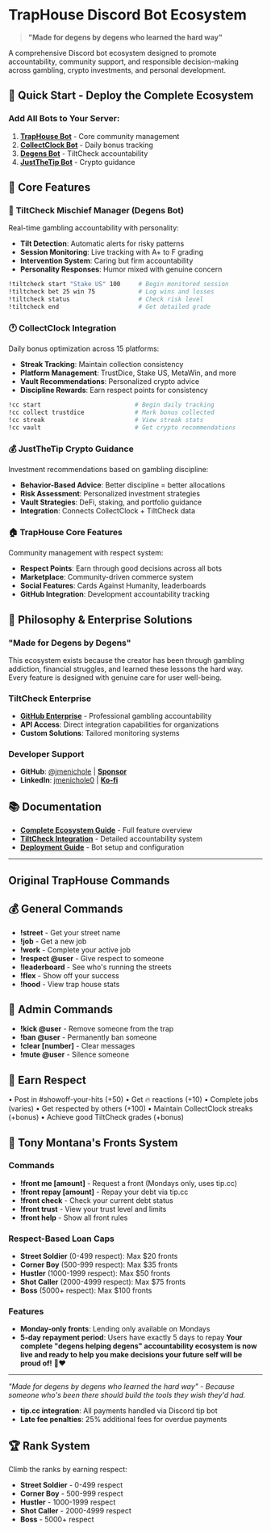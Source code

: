 
# TrapHouse Discord Bot Ecosystem

> **"Made for degens by degens who learned the hard way"**

A comprehensive Discord bot ecosystem designed to promote accountability, community support, and responsible decision-making across gambling, crypto investments, and personal development.

## 🚀 Quick Start - Deploy the Complete Ecosystem

### Add All Bots to Your Server:
1. **[TrapHouse Bot](https://discord.com/oauth2/authorize?client_id=1354450590813655142)** - Core community management
2. **[CollectClock Bot](https://discord.com/oauth2/authorize?client_id=1336968746450812928)** - Daily bonus tracking
3. **[Degens Bot](https://discord.com/oauth2/authorize?client_id=1376113587025739807)** - TiltCheck accountability
4. **[JustTheTip Bot](https://discord.com/oauth2/authorize?client_id=1373784722718720090)** - Crypto guidance

## 🎯 Core Features

### 🎰 **TiltCheck Mischief Manager** (Degens Bot)
Real-time gambling accountability with personality:
- **Tilt Detection**: Automatic alerts for risky patterns
- **Session Monitoring**: Live tracking with A+ to F grading
- **Intervention System**: Caring but firm accountability
- **Personality Responses**: Humor mixed with genuine concern

```bash
!tiltcheck start "Stake US" 100     # Begin monitored session
!tiltcheck bet 25 win 75            # Log wins and losses
!tiltcheck status                   # Check risk level
!tiltcheck end                      # Get detailed grade
```

### 🕐 **CollectClock Integration**
Daily bonus optimization across 15 platforms:
- **Streak Tracking**: Maintain collection consistency
- **Platform Management**: TrustDice, Stake US, MetaWin, and more
- **Vault Recommendations**: Personalized crypto advice
- **Discipline Rewards**: Earn respect points for consistency

```bash
!cc start                          # Begin daily tracking
!cc collect trustdice              # Mark bonus collected
!cc streak                         # View streak stats
!cc vault                          # Get crypto recommendations
```

### 💰 **JustTheTip Crypto Guidance**
Investment recommendations based on gambling discipline:
- **Behavior-Based Advice**: Better discipline = better allocations
- **Risk Assessment**: Personalized investment strategies
- **Vault Strategies**: DeFi, staking, and portfolio guidance
- **Integration**: Connects CollectClock + TiltCheck data

### 🏠 **TrapHouse Core Features**
Community management with respect system:
- **Respect Points**: Earn through good decisions across all bots
- **Marketplace**: Community-driven commerce system
- **Social Features**: Cards Against Humanity, leaderboards
- **GitHub Integration**: Development accountability tracking

## 🤝 Philosophy & Enterprise Solutions

### "Made for Degens by Degens"
This ecosystem exists because the creator has been through gambling addiction, financial struggles, and learned these lessons the hard way. Every feature is designed with genuine care for user well-being.

### TiltCheck Enterprise
- **[GitHub Enterprise](https://github.com/enterprises/tiltcheck)** - Professional gambling accountability
- **API Access**: Direct integration capabilities for organizations
- **Custom Solutions**: Tailored monitoring systems

### Developer Support
- **GitHub**: [@jmenichole](https://github.com/jmenichole) | **[Sponsor](https://github.com/sponsors/jmenichole)**
- **LinkedIn**: [jmenichole0](https://linkedin.com/in/jmenichole0) | **[Ko-fi](https://ko-fi.com/jmenichole)**

## 📚 Documentation

- **[Complete Ecosystem Guide](ECOSYSTEM_COMPLETE.md)** - Full feature overview
- **[TiltCheck Integration](TILTCHECK_INTEGRATION.md)** - Detailed accountability system
- **[Deployment Guide](DEPLOYMENT_GUIDE.md)** - Bot setup and configuration

---

## Original TrapHouse Commands

## 💰 General Commands
- **!street** - Get your street name
- **!job** - Get a new job
- **!work** - Complete your active job
- **!respect @user** - Give respect to someone
- **!leaderboard** - See who's running the streets
- **!flex** - Show off your success
- **!hood** - View trap house stats

## 👑 Admin Commands
- **!kick @user** - Remove someone from the trap
- **!ban @user** - Permanently ban someone
- **!clear [number]** - Clear messages
- **!mute @user** - Silence someone

## 💯 Earn Respect
• Post in #showoff-your-hits (+50)
• Get 🔥 reactions (+10)
• Complete jobs (varies)
• Get respected by others (+100)
• Maintain CollectClock streaks (+bonus)
• Achieve good TiltCheck grades (+bonus)

## 💸 Tony Montana's Fronts System

### Commands
- **!front me [amount]** - Request a front (Mondays only, uses tip.cc)
- **!front repay [amount]** - Repay your debt via tip.cc
- **!front check** - Check your current debt status
- **!front trust** - View your trust level and limits
- **!front help** - Show all front rules

### Respect-Based Loan Caps
- **Street Soldier** (0-499 respect): Max $20 fronts
- **Corner Boy** (500-999 respect): Max $35 fronts  
- **Hustler** (1000-1999 respect): Max $50 fronts
- **Shot Caller** (2000-4999 respect): Max $75 fronts
- **Boss** (5000+ respect): Max $100 fronts

### Features
- **Monday-only fronts**: Lending only available on Mondays
- **5-day repayment period**: Users have exactly 5 days to repay
**Your complete "degens helping degens" accountability ecosystem is now live and ready to help you make decisions your future self will be proud of!** 🤝❤️

---

*"Made for degens by degens who learned the hard way" - Because someone who's been there should build the tools they wish they'd had.*
- **tip.cc integration**: All payments handled via Discord tip bot
- **Late fee penalties**: 25% additional fees for overdue payments

## 🏆 Rank System
Climb the ranks by earning respect:
- **Street Soldier** - 0-499 respect
- **Corner Boy** - 500-999 respect  
- **Hustler** - 1000-1999 respect
- **Shot Caller** - 2000-4999 respect
- **Boss** - 5000+ respect

